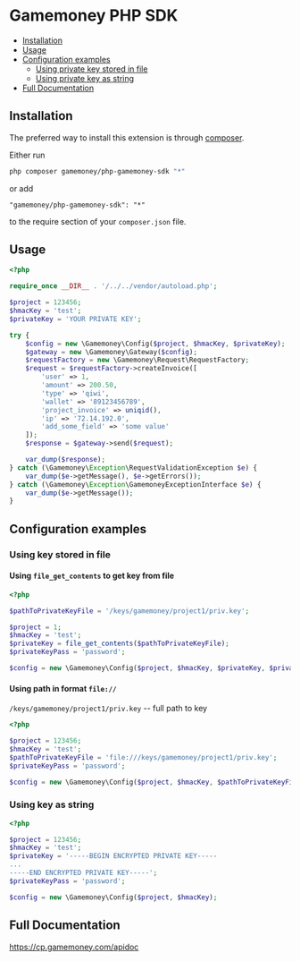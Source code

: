 # Gamemoney PHP SDK

* [Installation](#installation)
* [Usage](#usage)
* [Configuration examples](#config-examples)
    * [Using private key stored in file](#using-key-stored-in-file)
    * [Using private key as string](#using-key-as-string)
* [Full Documentation](#full-documentation)

## Installation

The preferred way to install this extension is through [composer](http://getcomposer.org/download/).

Either run

```sh
php composer gamemoney/php-gamemoney-sdk "*"
```

or add

```
"gamemoney/php-gamemoney-sdk": "*"
```

to the require section of your `composer.json` file.

## Usage

```php
<?php

require_once __DIR__ . '/../../vendor/autoload.php';

$project = 123456;
$hmacKey = 'test';
$privateKey = 'YOUR PRIVATE KEY';

try {
    $config = new \Gamemoney\Config($project, $hmacKey, $privateKey);
    $gateway = new \Gamemoney\Gateway($config);
    $requestFactory = new \Gamemoney\Request\RequestFactory;
    $request = $requestFactory->createInvoice([
        'user' => 1,
        'amount' => 200.50,
        'type' => 'qiwi',
        'wallet' => '89123456789',
        'project_invoice' => uniqid(),
        'ip' => '72.14.192.0',
        'add_some_field' => 'some value'
    ]);
    $response = $gateway->send($request);

    var_dump($response);
} catch (\Gamemoney\Exception\RequestValidationException $e) {
    var_dump($e->getMessage(), $e->getErrors());
} catch (\Gamemoney\Exception\GamemoneyExceptionInterface $e) {
    var_dump($e->getMessage());
}
```
## Configuration examples

### Using key stored in file

#### Using `file_get_contents` to get key from file
```php
<?php

$pathToPrivateKeyFile = '/keys/gamemoney/project1/priv.key';

$project = 1;
$hmacKey = 'test';
$privateKey = file_get_contents($pathToPrivateKeyFile);
$privateKeyPass = 'password';

$config = new \Gamemoney\Config($project, $hmacKey, $privateKey, $privateKeyPass);
```
#### Using path in format `file://`

`/keys/gamemoney/project1/priv.key` -- full path to key

```php
<?php

$project = 123456;
$hmacKey = 'test';
$pathToPrivateKeyFile = 'file:///keys/gamemoney/project1/priv.key';
$privateKeyPass = 'password';

$config = new \Gamemoney\Config($project, $hmacKey, $pathToPrivateKeyFile, $privateKeyPass);
```

### Using key as string
```php
<?php

$project = 123456;
$hmacKey = 'test';
$privateKey = '-----BEGIN ENCRYPTED PRIVATE KEY-----
...
-----END ENCRYPTED PRIVATE KEY-----';
$privateKeyPass = 'password';

$config = new \Gamemoney\Config($project, $hmacKey);
```
## Full Documentation

https://cp.gamemoney.com/apidoc
